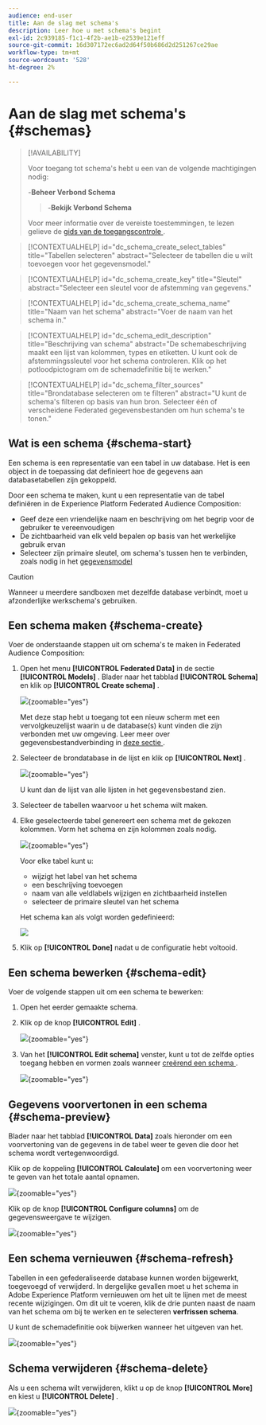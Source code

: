 ```yaml
---
audience: end-user
title: Aan de slag met schema's
description: Leer hoe u met schema's begint
exl-id: 2c939185-f1c1-4f2b-ae1b-e2539e121eff
source-git-commit: 16d307172ec6ad2d64f50b686d2d251267ce29ae
workflow-type: tm+mt
source-wordcount: '528'
ht-degree: 2%

---
```


# Aan de slag met schema&#39;s {#schemas}

>[!AVAILABILITY]
>
>Voor toegang tot schema&#39;s hebt u een van de volgende machtigingen nodig:
>
>-**Beheer Verbond Schema**
>>-**Bekijk Verbond Schema**
>
>Voor meer informatie over de vereiste toestemmingen, te lezen gelieve de [ gids van de toegangscontrole ](/help/governance-privacy-security/access-control.md).

>[!CONTEXTUALHELP]
>id="dc_schema_create_select_tables"
>title="Tabellen selecteren"
>abstract="Selecteer de tabellen die u wilt toevoegen voor het gegevensmodel."

>[!CONTEXTUALHELP]
>id="dc_schema_create_key"
>title="Sleutel"
>abstract="Selecteer een sleutel voor de afstemming van gegevens."

>[!CONTEXTUALHELP]
>id="dc_schema_create_schema_name"
>title="Naam van het schema"
>abstract="Voer de naam van het schema in."

>[!CONTEXTUALHELP]
>id="dc_schema_edit_description"
>title="Beschrijving van schema"
>abstract="De schemabeschrijving maakt een lijst van kolommen, types en etiketten. U kunt ook de afstemmingssleutel voor het schema controleren. Klik op het potloodpictogram om de schemadefinitie bij te werken."

>[!CONTEXTUALHELP]
>id="dc_schema_filter_sources"
>title="Brondatabase selecteren om te filteren"
>abstract="U kunt de schema&#39;s filteren op basis van hun bron. Selecteer één of verscheidene Federated gegevensbestanden om hun schema&#39;s te tonen."

## Wat is een schema {#schema-start}

Een schema is een representatie van een tabel in uw database. Het is een object in de toepassing dat definieert hoe de gegevens aan databasetabellen zijn gekoppeld.

Door een schema te maken, kunt u een representatie van de tabel definiëren in de Experience Platform Federated Audience Composition:

* Geef deze een vriendelijke naam en beschrijving om het begrip voor de gebruiker te vereenvoudigen
* De zichtbaarheid van elk veld bepalen op basis van het werkelijke gebruik ervan
* Selecteer zijn primaire sleutel, om schema&#39;s tussen hen te verbinden, zoals nodig in het [ gegevensmodel ](../data-management/gs-models.md#data-model-start)

>[!CAUTION]
>
>Wanneer u meerdere sandboxen met dezelfde database verbindt, moet u afzonderlijke werkschema&#39;s gebruiken.
>

## Een schema maken {#schema-create}

Voer de onderstaande stappen uit om schema&#39;s te maken in Federated Audience Composition:

1. Open het menu **[!UICONTROL Federated Data]** in de sectie **[!UICONTROL Models]** . Blader naar het tabblad **[!UICONTROL Schema]** en klik op **[!UICONTROL Create schema]** .

   ![](assets/schema_create.png){zoomable="yes"}

   Met deze stap hebt u toegang tot een nieuw scherm met een vervolgkeuzelijst waarin u de database(s) kunt vinden die zijn verbonden met uw omgeving. Leer meer over gegevensbestandverbinding in [ deze sectie ](../connections/home.md#connections-fdb).

1. Selecteer de brondatabase in de lijst en klik op **[!UICONTROL Next]** .

   ![](assets/schema_tables.png){zoomable="yes"}

   U kunt dan de lijst van alle lijsten in het gegevensbestand zien.

1. Selecteer de tabellen waarvoor u het schema wilt maken.

1. Elke geselecteerde tabel genereert een schema met de gekozen kolommen. Vorm het schema en zijn kolommen zoals nodig.

   ![](assets/schema_fields.png){zoomable="yes"}

   Voor elke tabel kunt u:

   * wijzigt het label van het schema
   * een beschrijving toevoegen
   * naam van alle veldlabels wijzigen en zichtbaarheid instellen
   * selecteer de primaire sleutel van het schema

   Het schema kan als volgt worden gedefinieerd:

   ![](assets/schema_example.png)

1. Klik op **[!UICONTROL Done]** nadat u de configuratie hebt voltooid.

## Een schema bewerken {#schema-edit}

Voer de volgende stappen uit om een schema te bewerken:

1. Open het eerder gemaakte schema.

1. Klik op de knop **[!UICONTROL Edit]** .

   ![](assets/schema_edit.png){zoomable="yes"}

1. Van het **[!UICONTROL Edit schema]** venster, kunt u tot de zelfde opties toegang hebben en vormen zoals wanneer [ creërend een schema ](#schema-create).

   ![](assets/schema_edit_orders.png){zoomable="yes"}

## Gegevens voorvertonen in een schema {#schema-preview}

Blader naar het tabblad **[!UICONTROL Data]** zoals hieronder om een voorvertoning van de gegevens in de tabel weer te geven die door het schema wordt vertegenwoordigd.

Klik op de koppeling **[!UICONTROL Calculate]** om een voorvertoning weer te geven van het totale aantal opnamen.

![](assets/schema_data.png){zoomable="yes"}

Klik op de knop **[!UICONTROL Configure columns]** om de gegevensweergave te wijzigen.

![](assets/schema_columns.png){zoomable="yes"}

## Een schema vernieuwen {#schema-refresh}

Tabellen in een gefederaliseerde database kunnen worden bijgewerkt, toegevoegd of verwijderd. In dergelijke gevallen moet u het schema in Adobe Experience Platform vernieuwen om het uit te lijnen met de meest recente wijzigingen. Om dit uit te voeren, klik de drie punten naast de naam van het schema om bij te werken en te selecteren **verfrissen schema**.

U kunt de schemadefinitie ook bijwerken wanneer het uitgeven van het.

![](assets/schema_refresh.png){zoomable="yes"}


## Schema verwijderen {#schema-delete}

Als u een schema wilt verwijderen, klikt u op de knop **[!UICONTROL More]** en kiest u **[!UICONTROL Delete]** .

![](assets/schema_delete.png){zoomable="yes"}
